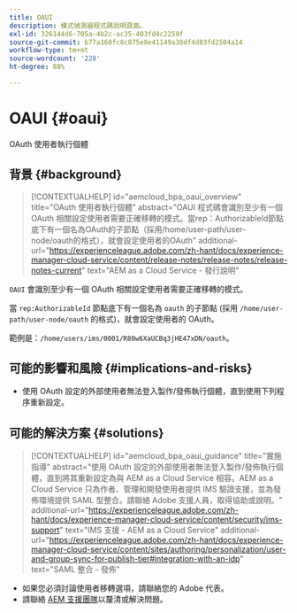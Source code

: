 ```yaml
---
title: OAUI
description: 模式偵測器程式碼說明頁面。
exl-id: 326144d6-705a-4b2c-ac35-403fd4c2259f
source-git-commit: b77a168fc8c075e8e41149a38df4d83fd2504a14
workflow-type: tm+mt
source-wordcount: '228'
ht-degree: 88%

---
```


# OAUI {#oaui}

OAuth 使用者執行個體

## 背景 {#background}

>[!CONTEXTUALHELP]
>id="aemcloud_bpa_oaui_overview"
>title="OAuth 使用者執行個體"
>abstract="OAUI 程式碼會識別至少有一個 OAuth 相關設定使用者需要正確移轉的模式。當rep：AuthorizableId節點底下有一個名為OAuth的子節點（採用/home/user-path/user-node/oauth的格式），就會設定使用者的OAuth"
>additional-url="https://experienceleague.adobe.com/zh-hant/docs/experience-manager-cloud-service/content/release-notes/release-notes/release-notes-current" text="AEM as a Cloud Service - 發行說明"

`OAUI` 會識別至少有一個 OAuth 相關設定使用者需要正確移轉的模式。

當 `rep:AuthorizableId` 節點底下有一個名為 `oauth` 的子節點 (採用 `/home/user-path/user-node/oauth` 的格式)，就會設定使用者的 OAuth。

範例是：`/home/users/ims/0001/R80w6XaUCBq3jHE47xDN/oauth`。

## 可能的影響和風險 {#implications-and-risks}

* 使用 OAuth 設定的外部使用者無法登入製作/發佈執行個體，直到使用下列程序重新設定。

## 可能的解決方案 {#solutions}

>[!CONTEXTUALHELP]
>id="aemcloud_bpa_oaui_guidance"
>title="實施指導"
>abstract="使用 OAuth 設定的外部使用者無法登入製作/發佈執行個體，直到將其重新設定為與 AEM as a Cloud Service 相容。AEM as a Cloud Service 只為作者、管理和開發使用者提供 IMS 驗證支援，並為發佈環境提供 SAML 型整合。請聯絡 Adobe 支援人員，取得協助或說明。"
>additional-url="https://experienceleague.adobe.com/zh-hant/docs/experience-manager-cloud-service/content/security/ims-support" text="IMS 支援 - AEM as a Cloud Service"
>additional-url="https://experienceleague.adobe.com/zh-hant/docs/experience-manager-cloud-service/content/sites/authoring/personalization/user-and-group-sync-for-publish-tier#integration-with-an-idp" text="SAML 整合 - 發佈"

* 如果您必須討論使用者移轉選項，請聯絡您的 Adobe 代表。
* 請聯絡 [AEM 支援團隊](https://helpx.adobe.com/tw/enterprise/using/support-for-experience-cloud.html)以釐清或解決問題。
